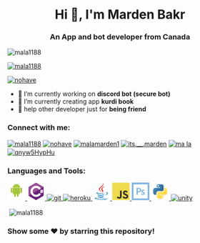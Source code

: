 <h1 align="center">Hi 👋, I'm Marden Bakr</h1>
<h3 align="center">An App and bot developer from Canada</h3>

<p align="left"> <img src="https://komarev.com/ghpvc/?username=mala1188&label=Profile%20views&color=0e75b6&style=flat" alt="mala1188" /> </p>

<p align="left"> <a href="https://github.com/ryo-ma/github-profile-trophy"><img src="https://github-profile-trophy.vercel.app/?username=mala1188" alt="mala1188" /></a> </p>

<p align="left"> <a href="https://twitter.com/nohave" target="blank"><img src="https://img.shields.io/twitter/follow/nohave?logo=twitter&style=for-the-badge" alt="nohave" /></a> </p>

- 🔭 I’m currently working on **discord bot (secure bot)**
- 🔭 I’m currently creating app **kurdi book**
- 💞 help other developer just for **being friend**

<h3 align="left">Connect with me:</h3>
<p align="left">
<a href="https://dev.to/mala1188" target="blank"><img align="center" src="https://cdn.jsdelivr.net/npm/simple-icons@3.0.1/icons/dev-dot-to.svg" alt="mala1188" height="30" width="40" /></a>
<a href="https://twitter.com/nohave" target="blank"><img align="center" src="https://cdn.jsdelivr.net/npm/simple-icons@3.0.1/icons/twitter.svg" alt="nohave" height="30" width="40" /></a>
<a href="https://fb.com/malamarden1" target="blank"><img align="center" src="https://cdn.jsdelivr.net/npm/simple-icons@3.0.1/icons/facebook.svg" alt="malamarden1" height="30" width="40" /></a>
<a href="https://www.instagram.com/marden_bakr" target="blank"><img align="center" src="https://cdn.jsdelivr.net/npm/simple-icons@3.0.1/icons/instagram.svg" alt="its.__.marden" height="30" width="40" /></a>
<a href="https://www.youtube.com/channel/UCSaXsFkh8AtwEWHvmr1R_cg" target="blank"><img align="center" src="https://cdn.jsdelivr.net/npm/simple-icons@3.0.1/icons/youtube.svg" alt="ma la" height="30" width="40" /></a>
<a href="https://discord.gg/qnyw5HypHu" target="blank"><img align="center" src="https://cdn.jsdelivr.net/npm/simple-icons@3.0.1/icons/discord.svg" alt="qnyw5HypHu" height="30" width="40" /></a>
</p>

<h3 align="left">Languages and Tools:</h3>
<p align="left"> <a href="https://developer.android.com" target="_blank"> <img src="https://raw.githubusercontent.com/devicons/devicon/master/icons/android/android-original-wordmark.svg" alt="android" width="40" height="40"/> </a> <a href="https://www.w3schools.com/cs/" target="_blank"> <img src="https://raw.githubusercontent.com/devicons/devicon/master/icons/csharp/csharp-original.svg" alt="csharp" width="40" height="40"/> </a> <a href="https://git-scm.com/" target="_blank"> <img src="https://www.vectorlogo.zone/logos/git-scm/git-scm-icon.svg" alt="git" width="40" height="40"/> </a> <a href="https://heroku.com" target="_blank"> <img src="https://www.vectorlogo.zone/logos/heroku/heroku-icon.svg" alt="heroku" width="40" height="40"/> </a> <a href="https://www.java.com" target="_blank"> <img src="https://raw.githubusercontent.com/devicons/devicon/master/icons/java/java-original.svg" alt="java" width="40" height="40"/> </a> <a href="https://developer.mozilla.org/en-US/docs/Web/JavaScript" target="_blank"> <img src="https://raw.githubusercontent.com/devicons/devicon/master/icons/javascript/javascript-original.svg" alt="javascript" width="40" height="40"/> </a> <a href="https://www.photoshop.com/en" target="_blank"> <img src="https://raw.githubusercontent.com/devicons/devicon/master/icons/photoshop/photoshop-line.svg" alt="photoshop" width="40" height="40"/> </a> <a href="https://www.python.org" target="_blank"> <img src="https://raw.githubusercontent.com/devicons/devicon/master/icons/python/python-original.svg" alt="python" width="40" height="40"/> </a> <a href="https://unity.com/" target="_blank"> <img src="https://www.vectorlogo.zone/logos/unity3d/unity3d-icon.svg" alt="unity" width="40" height="40"/> </a> </p>

<p>&nbsp;<img align="center" src="https://github-readme-stats.vercel.app/api?username=mala1188&show_icons=true&locale=en" alt="mala1188" /></p>


### Show some ❤️ by starring this repository!

</div>
